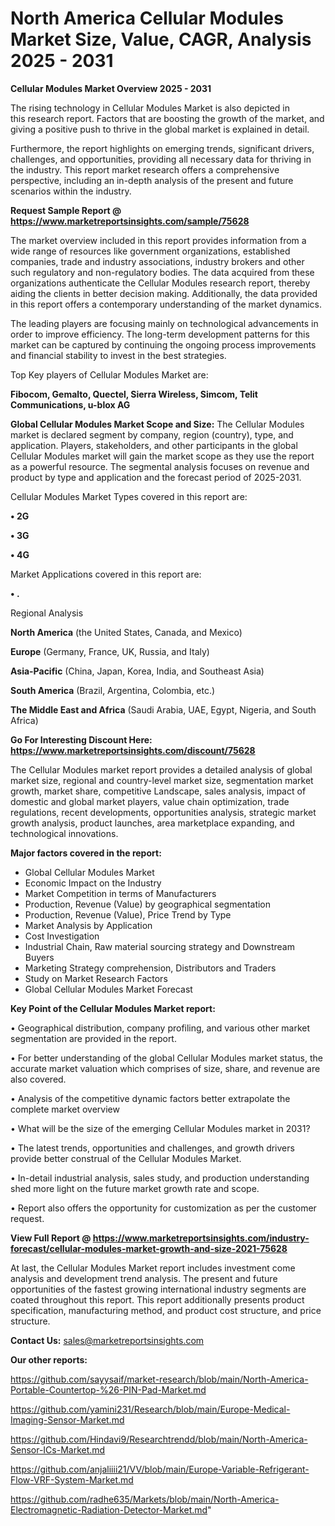 # North America Cellular Modules Market Size, Value, CAGR, Analysis 2025 - 2031

<Strong> Cellular Modules Market Overview 2025 - 2031</strong>

The rising technology in Cellular Modules Market is also depicted in this research report. Factors that are boosting the growth of the market, and giving a positive push to thrive in the global market is explained in detail.

Furthermore, the report highlights on emerging trends, significant drivers, challenges, and opportunities, providing all necessary data for thriving in the industry. This report market research offers a comprehensive perspective, including an in-depth analysis of the present and future scenarios within the industry.

<strong>Request Sample Report @ <a href=https://www.marketreportsinsights.com/sample/75628>https://www.marketreportsinsights.com/sample/75628</a></strong>

The market overview included in this report provides information from a wide range of resources like government organizations, established companies, trade and industry associations, industry brokers and other such regulatory and non-regulatory bodies. The data acquired from these organizations authenticate the Cellular Modules research report, thereby aiding the clients in better decision making. Additionally, the data provided in this report offers a contemporary understanding of the market dynamics.

The leading players are focusing mainly on technological advancements in order to improve efficiency. The long-term development patterns for this market can be captured by continuing the ongoing process improvements and financial stability to invest in the best strategies.

Top Key players of Cellular Modules Market are:

<strong>Fibocom, Gemalto, Quectel, Sierra Wireless, Simcom, Telit Communications, u-blox AG</strong>

<strong><b>Global Cellular Modules Market Scope and Size:</b></strong>
The Cellular Modules market is declared segment by company, region (country), type, and application. Players, stakeholders, and other participants in the global Cellular Modules market will gain the market scope as they use the report as a powerful resource. The segmental analysis focuses on revenue and product by type and application and the forecast period of 2025-2031.

Cellular Modules Market Types covered in this report are:

<strong>• 2G

• 3G

• 4G</strong>

Market Applications covered in this report are:

<strong>• .</strong> 

Regional Analysis

<strong>North America</strong> (the United States, Canada, and Mexico)

<strong>Europe</strong> (Germany, France, UK, Russia, and Italy)

<strong>Asia-Pacific</strong> (China, Japan, Korea, India, and Southeast Asia)

<strong>South America</strong> (Brazil, Argentina, Colombia, etc.)

<strong>The Middle East and Africa</strong> (Saudi Arabia, UAE, Egypt, Nigeria, and South Africa)

<strong>Go For Interesting Discount Here: <a href=https://www.marketreportsinsights.com/discount/75628>https://www.marketreportsinsights.com/discount/75628</a></strong>

The Cellular Modules market report provides a detailed analysis of global market size, regional and country-level market size, segmentation market growth, market share, competitive Landscape, sales analysis, impact of domestic and global market players, value chain optimization, trade regulations, recent developments, opportunities analysis, strategic market growth analysis, product launches, area marketplace expanding, and technological innovations.

<strong><b>Major factors covered in the report:</b></strong>
<ul>
  <li>Global Cellular Modules Market </li>
  <li>Economic Impact on the Industry</li>
  <li>Market Competition in terms of Manufacturers</li>
  <li>Production, Revenue (Value) by geographical segmentation</li>
  <li>Production, Revenue (Value), Price Trend by Type</li>
  <li>Market Analysis by Application</li>
  <li>Cost Investigation</li>
  <li>Industrial Chain, Raw material sourcing strategy and Downstream Buyers</li>
  <li>Marketing Strategy comprehension, Distributors and Traders</li>
  <li>Study on Market Research Factors</li>
  <li>Global Cellular Modules Market Forecast</li>
</ul>

<strong><b>Key Point of the Cellular Modules Market report:</b></strong>

• Geographical distribution, company profiling, and various other market segmentation are provided in the report.

• For better understanding of the global Cellular Modules market status, the accurate market valuation which comprises of size, share, and revenue are also covered.

• Analysis of the competitive dynamic factors better extrapolate the complete market overview

• What will be the size of the emerging Cellular Modules market in 2031?

• The latest trends, opportunities and challenges, and growth drivers provide better construal of the Cellular Modules Market.

• In-detail industrial analysis, sales study, and production understanding shed more light on the future market growth rate and scope.

• Report also offers the opportunity for customization as per the customer request.

<strong><b>View Full Report @ <a href=https://www.marketreportsinsights.com/industry-forecast/cellular-modules-market-growth-and-size-2021-75628>https://www.marketreportsinsights.com/industry-forecast/cellular-modules-market-growth-and-size-2021-75628</a></b></strong>


At last, the Cellular Modules Market report includes investment come analysis and development trend analysis. The present and future opportunities of the fastest growing international industry segments are coated throughout this report. This report additionally presents product specification, manufacturing method, and product cost structure, and price structure.

<strong>Contact Us:</strong>
sales@marketreportsinsights.com

<strong>Our other reports:</strong>

<a href=https://github.com/sayysaif/market-research/blob/main/North-America-Portable-Countertop-%26-PIN-Pad-Market.md>https://github.com/sayysaif/market-research/blob/main/North-America-Portable-Countertop-%26-PIN-Pad-Market.md</a>

<a href=https://github.com/yamini231/Research/blob/main/Europe-Medical-Imaging-Sensor-Market.md>https://github.com/yamini231/Research/blob/main/Europe-Medical-Imaging-Sensor-Market.md</a>

<a href=https://github.com/Hindavi9/Researchtrendd/blob/main/North-America-Sensor-ICs-Market.md>https://github.com/Hindavi9/Researchtrendd/blob/main/North-America-Sensor-ICs-Market.md</a>

<a href=https://github.com/anjaliiii21/VV/blob/main/Europe-Variable-Refrigerant-Flow-VRF-System-Market.md>https://github.com/anjaliiii21/VV/blob/main/Europe-Variable-Refrigerant-Flow-VRF-System-Market.md</a>

<a href=https://github.com/radhe635/Markets/blob/main/North-America-Electromagnetic-Radiation-Detector-Market.md>https://github.com/radhe635/Markets/blob/main/North-America-Electromagnetic-Radiation-Detector-Market.md</a>"
